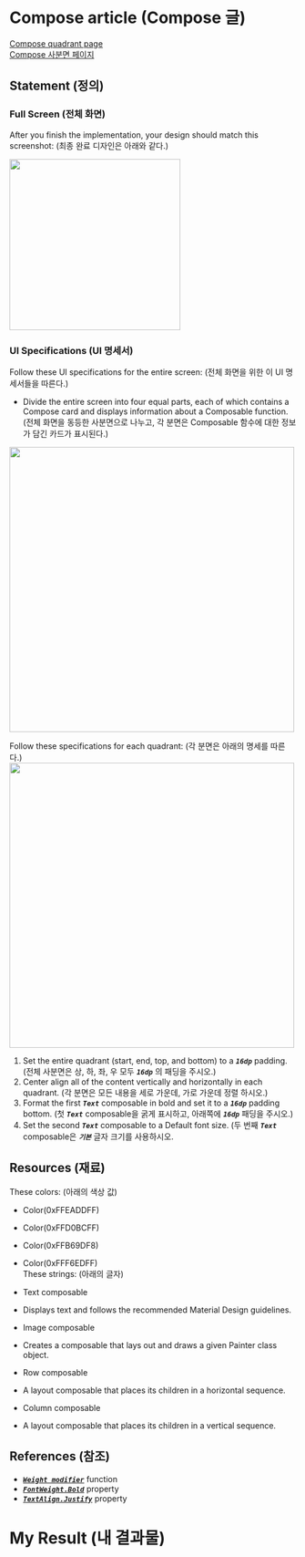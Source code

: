 # Compose article (Compose 글)
[Compose quadrant page](https://developer.android.com/codelabs/basic-android-kotlin-compose-composables-practice-problems?hl=en#3)   
[Compose 사분면 페이지](https://developer.android.com/codelabs/basic-android-kotlin-compose-composables-practice-problems?hl=en#3)



## Statement (정의)
### Full Screen (전체 화면)
After you finish the implementation, your design should match this screenshot: (최종 완료 디자인은 아래와 같다.)   

<img src="https://github.com/shwoghk14/Compose-Basics-Practice/assets/48680511/beb10b3b-b55d-49d5-a44f-1bb5b0044376" width="300"/>

### UI Specifications (UI 명세서)
Follow these UI specifications for the entire screen: (전체 화면을 위한 이 UI 명세서들을 따른다.)   

- Divide the entire screen into four equal parts, each of which contains a Compose card and displays information about a Composable function. (전체 화면을 동등한 사분면으로 나누고, 각 분면은 Composable 함수에 대한 정보가 담긴 카드가 표시된다.)
<img src="https://github.com/shwoghk14/Compose-Basics-Practice/assets/48680511/9bd27579-965f-4174-a781-71bbb4db531d" width="500"/>
   
Follow these specifications for each quadrant: (각 분면은 아래의 명세를 따른다.)   
<img src="https://github.com/shwoghk14/Compose-Basics-Practice/assets/48680511/2ffbaa96-6edd-498d-b6a8-f52f2faf8ba8" width="500"/>

1. Set the entire quadrant (start, end, top, and bottom) to a ***```16dp```*** padding. (전체 사분면은 상, 하, 좌, 우 모두 ***```16dp```*** 의 패딩을 주시오.)
2. Center align all of the content vertically and horizontally in each quadrant. (각 분면은 모든 내용을 세로 가운데, 가로 가운데 정렬 하시오.)
3. Format the first ***```Text```*** composable in bold and set it to a ***```16dp```*** padding bottom. (첫 ***```Text```*** composable을 굵게 표시하고, 아래쪽에 ***```16dp```*** 패딩을 주시오.)
4. Set the second ***```Text```*** composable to a Default font size. (두 번째 ***```Text```*** composable은 ***```기본```*** 글자 크기를 사용하시오.

## Resources (재료)
These colors: (아래의 색상 값)   
   
- Color(0xFFEADDFF)
- Color(0xFFD0BCFF)
- Color(0xFFB69DF8)
- Color(0xFFF6EDFF)   
These strings: (아래의 글자)

- Text composable
- Displays text and follows the recommended Material Design guidelines.
- Image composable
- Creates a composable that lays out and draws a given Painter class object.
- Row composable
- A layout composable that places its children in a horizontal sequence.
- Column composable
- A layout composable that places its children in a vertical sequence.

## References (참조)
- [***```Weight modifier```***](https://developer.android.com/reference/kotlin/androidx/compose/foundation/layout/RowScope#(androidx.compose.ui.Modifier).weight(kotlin.Float,kotlin.Boolean)) function
- [***```FontWeight.Bold```***](https://developer.android.com/reference/kotlin/androidx/compose/ui/text/font/FontWeight#Bold()) property
- [***```TextAlign.Justify```***](https://developer.android.com/reference/kotlin/androidx/compose/ui/text/style/TextAlign#Justify()) property


# My Result (내 결과물)
<!--
<img src="" width="300" />
-->
